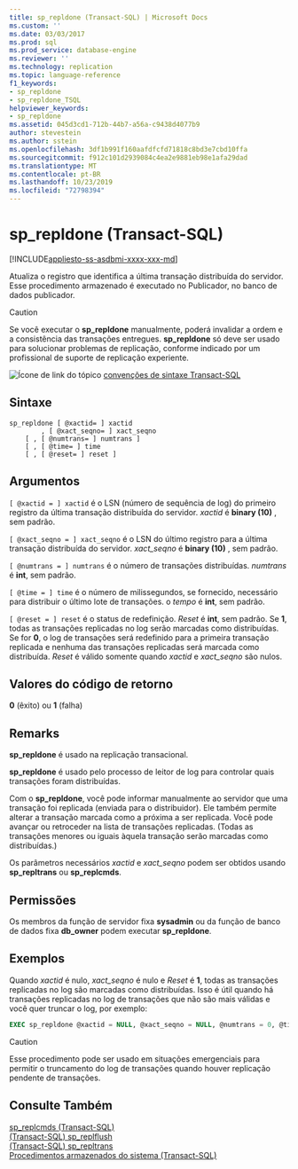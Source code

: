 ```yaml
---
title: sp_repldone (Transact-SQL) | Microsoft Docs
ms.custom: ''
ms.date: 03/03/2017
ms.prod: sql
ms.prod_service: database-engine
ms.reviewer: ''
ms.technology: replication
ms.topic: language-reference
f1_keywords:
- sp_repldone
- sp_repldone_TSQL
helpviewer_keywords:
- sp_repldone
ms.assetid: 045d3cd1-712b-44b7-a56a-c9438d4077b9
author: stevestein
ms.author: sstein
ms.openlocfilehash: 3df1b991f160aafdfcfd71818c8bd3e7cbd10ffa
ms.sourcegitcommit: f912c101d2939084c4ea2e9881eb98e1afa29dad
ms.translationtype: MT
ms.contentlocale: pt-BR
ms.lasthandoff: 10/23/2019
ms.locfileid: "72798394"
---
```

# <a name="sp_repldone-transact-sql"></a>sp_repldone (Transact-SQL)
[!INCLUDE[appliesto-ss-asdbmi-xxxx-xxx-md](../../includes/appliesto-ss-asdbmi-xxxx-xxx-md.md)]

  Atualiza o registro que identifica a última transação distribuída do servidor. Esse procedimento armazenado é executado no Publicador, no banco de dados publicador.  
  
> [!CAUTION]  
>  Se você executar o **sp_repldone** manualmente, poderá invalidar a ordem e a consistência das transações entregues. **sp_repldone** só deve ser usado para solucionar problemas de replicação, conforme indicado por um profissional de suporte de replicação experiente.  
  
 ![Ícone de link do tópico](../../database-engine/configure-windows/media/topic-link.gif "Ícone de link do tópico") [convenções de sintaxe Transact-SQL](../../t-sql/language-elements/transact-sql-syntax-conventions-transact-sql.md)  
  
## <a name="syntax"></a>Sintaxe  
  
```
sp_repldone [ @xactid= ] xactid   
        , [ @xact_seqno= ] xact_seqno   
    [ , [ @numtrans= ] numtrans ]   
    [ , [ @time= ] time   
    [ , [ @reset= ] reset ]  
```  
  
## <a name="arguments"></a>Argumentos  
`[ @xactid = ] xactid` é o LSN (número de sequência de log) do primeiro registro da última transação distribuída do servidor. *xactid* é **binary (10)** , sem padrão.  
  
`[ @xact_seqno = ] xact_seqno` é o LSN do último registro para a última transação distribuída do servidor. *xact_seqno* é **binary (10)** , sem padrão.  
  
`[ @numtrans = ] numtrans` é o número de transações distribuídas. *numtrans* é **int**, sem padrão.  
  
`[ @time = ] time` é o número de milissegundos, se fornecido, necessário para distribuir o último lote de transações. o *tempo* é **int**, sem padrão.  
  
`[ @reset = ] reset` é o status de redefinição. *Reset* é **int**, sem padrão. Se **1**, todas as transações replicadas no log serão marcadas como distribuídas. Se for **0**, o log de transações será redefinido para a primeira transação replicada e nenhuma das transações replicadas será marcada como distribuída. *Reset* é válido somente quando *xactid* e *xact_seqno* são nulos.  
  
## <a name="return-code-values"></a>Valores do código de retorno  
 **0** (êxito) ou **1** (falha)  
  
## <a name="remarks"></a>Remarks  
 **sp_repldone** é usado na replicação transacional.  
  
 **sp_repldone** é usado pelo processo de leitor de log para controlar quais transações foram distribuídas.  
  
 Com o **sp_repldone**, você pode informar manualmente ao servidor que uma transação foi replicada (enviada para o distribuidor). Ele também permite alterar a transação marcada como a próxima a ser replicada. Você pode avançar ou retroceder na lista de transações replicadas. (Todas as transações menores ou iguais àquela transação serão marcadas como distribuídas.)  
  
 Os parâmetros necessários *xactid* e *xact_seqno* podem ser obtidos usando **sp_repltrans** ou **sp_replcmds**.  
  
## <a name="permissions"></a>Permissões  
 Os membros da função de servidor fixa **sysadmin** ou da função de banco de dados fixa **db_owner** podem executar **sp_repldone**.  
  
## <a name="examples"></a>Exemplos  
 Quando *xactid* é nulo, *xact_seqno* é nulo e *Reset* é **1**, todas as transações replicadas no log são marcadas como distribuídas. Isso é útil quando há transações replicadas no log de transações que não são mais válidas e você quer truncar o log, por exemplo:  
  
```sql
EXEC sp_repldone @xactid = NULL, @xact_seqno = NULL, @numtrans = 0, @time = 0, @reset = 1  
```  
  
> [!CAUTION]  
>  Esse procedimento pode ser usado em situações emergenciais para permitir o truncamento do log de transações quando houver replicação pendente de transações.  
  
## <a name="see-also"></a>Consulte Também  
 [sp_replcmds &#40;Transact-SQL&#41;](../../relational-databases/system-stored-procedures/sp-replcmds-transact-sql.md)   
 [ &#40;Transact-SQL&#41; sp_replflush](../../relational-databases/system-stored-procedures/sp-replflush-transact-sql.md)  
 [ &#40;Transact-SQL&#41; sp_repltrans](../../relational-databases/system-stored-procedures/sp-repltrans-transact-sql.md)  
 [Procedimentos armazenados do sistema &#40;Transact-SQL&#41;](../../relational-databases/system-stored-procedures/system-stored-procedures-transact-sql.md)  
